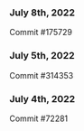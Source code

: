 ### July 8th, 2022

Commit #175729

### July 5th, 2022

Commit #314353


### July 4th, 2022

Commit #72281
